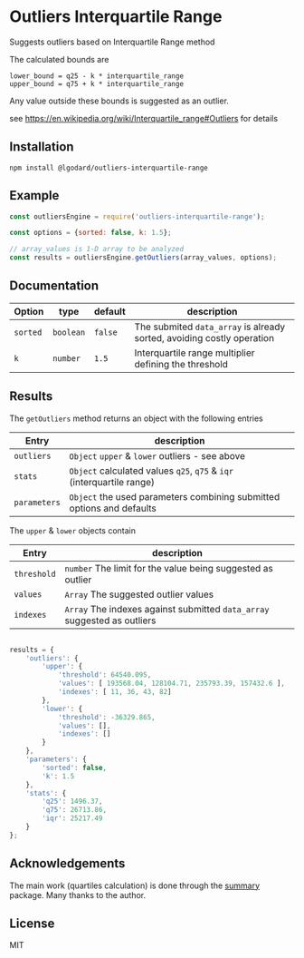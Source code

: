 # Outliers Interquartile Range

Suggests outliers based on Interquartile Range method

The calculated bounds are
```
lower_bound = q25 - k * interquartile_range
upper_bound = q75 + k * interquartile_range
```

Any value outside these bounds is suggested as an outlier.


see https://en.wikipedia.org/wiki/Interquartile_range#Outliers for details

## Installation

```
npm install @lgodard/outliers-interquartile-range
```

## Example

```javascript
const outliersEngine = require('outliers-interquartile-range');

const options = {sorted: false, k: 1.5};

// array_values is 1-D array to be analyzed
const results = outliersEngine.getOutliers(array_values, options);
```

## Documentation

|Option|type|default|description
|------ | ----------- |---|---|
|`sorted`|`boolean`|`false`|The submited `data_array` is already sorted, avoiding costly operation
|`k`     |`number` |`1.5`| Interquartile range multiplier defining the threshold 

## Results

The `getOutliers` method returns an object with the following entries

|Entry|description
|------ | -----------|
|`outliers`| `Object` `upper` & `lower` outliers - see above
|`stats`    |`Object` calculated values `q25`, `q75` & `iqr` (interquartile range) 
|`parameters`    |`Object` the used parameters combining submitted options and defaults

The `upper` & `lower` objects contain

|Entry|description
|------ | -----------|
|`threshold`| `number` The limit for the value being suggested as outlier
|`values`    | `Array` The suggested outlier values
|`indexes`    |`Array` The indexes against submitted `data_array` suggested as outliers

```javascript

results = { 
    'outliers': {
        'upper': {
            'threshold': 64540.095,
            'values': [ 193568.04, 128104.71, 235793.39, 157432.6 ],
            'indexes': [ 11, 36, 43, 82]
        },
        'lower': {
            'threshold': -36329.865,
            'values': [],
            'indexes': []
        }
    },
    'parameters': {
        'sorted': false,
        'k': 1.5
    },
    'stats': {
        'q25': 1496.37,
        'q75': 26713.86,
        'iqr': 25217.49
    }
};

```

## Acknowledgements

The main work (quartiles calculation) is done through the [summary](https://github.com/AndreasMadsen/summary#readme) package.
Many thanks to the author.

## License

MIT
